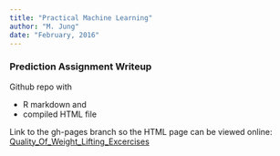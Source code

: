 ```yaml
---
title: "Practical Machine Learning"
author: "M. Jung"
date: "February, 2016"
---
```

### Prediction Assignment Writeup      
Github repo with    
*   R markdown and    
*   compiled HTML file     
           
Link to the gh-pages branch so the HTML page can be viewed online:    
<a href="http://mjung4.github.io/PracticalMachineLearning/QualityOfWeightLiftingExcercises" target="_blank">Quality_Of_Weight_Lifting_Excercises</a>        
